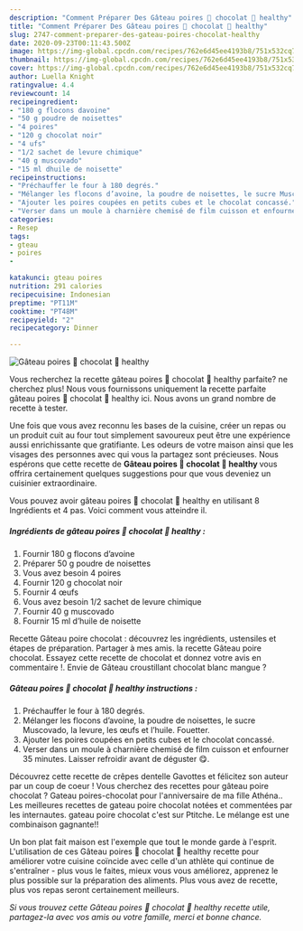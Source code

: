 ```yaml
---
description: "Comment Préparer Des Gâteau poires 🍐 chocolat 🍫 healthy"
title: "Comment Préparer Des Gâteau poires 🍐 chocolat 🍫 healthy"
slug: 2747-comment-preparer-des-gateau-poires-chocolat-healthy
date: 2020-09-23T00:11:43.500Z
image: https://img-global.cpcdn.com/recipes/762e6d45ee4193b8/751x532cq70/gateau-poires-🍐-chocolat-🍫-healthy-photo-principale-de-la-recette.jpg
thumbnail: https://img-global.cpcdn.com/recipes/762e6d45ee4193b8/751x532cq70/gateau-poires-🍐-chocolat-🍫-healthy-photo-principale-de-la-recette.jpg
cover: https://img-global.cpcdn.com/recipes/762e6d45ee4193b8/751x532cq70/gateau-poires-🍐-chocolat-🍫-healthy-photo-principale-de-la-recette.jpg
author: Luella Knight
ratingvalue: 4.4
reviewcount: 14
recipeingredient:
- "180 g flocons davoine"
- "50 g poudre de noisettes"
- "4 poires"
- "120 g chocolat noir"
- "4 ufs"
- "1/2 sachet de levure chimique"
- "40 g muscovado"
- "15 ml dhuile de noisette"
recipeinstructions:
- "Préchauffer le four à 180 degrés."
- "Mélanger les flocons d’avoine, la poudre de noisettes, le sucre Muscovado, la levure, les œufs et l’huile. Fouetter."
- "Ajouter les poires coupées en petits cubes et le chocolat concassé."
- "Verser dans un moule à charnière chemisé de film cuisson et enfourner 35 minutes. Laisser refroidir avant de déguster 😋."
categories:
- Resep
tags:
- gteau
- poires
- 

katakunci: gteau poires  
nutrition: 291 calories
recipecuisine: Indonesian
preptime: "PT11M"
cooktime: "PT48M"
recipeyield: "2"
recipecategory: Dinner

---
```



![Gâteau poires 🍐 chocolat 🍫 healthy](https://img-global.cpcdn.com/recipes/762e6d45ee4193b8/751x532cq70/gateau-poires-🍐-chocolat-🍫-healthy-photo-principale-de-la-recette.jpg)

Vous recherchez la recette gâteau poires 🍐 chocolat 🍫 healthy parfaite? ne cherchez plus! Nous vous fournissons uniquement la recette parfaite gâteau poires 🍐 chocolat 🍫 healthy ici. Nous avons un grand nombre de recette à tester.

Une fois que vous avez reconnu les bases de la cuisine, créer un repas ou un produit cuit au four tout simplement savoureux peut être une expérience aussi enrichissante que gratifiante. Les odeurs de votre maison ainsi que les visages des personnes avec qui vous la partagez sont précieuses. Nous espérons que cette recette de <strong> Gâteau poires 🍐 chocolat 🍫 healthy </strong> vous offrira certainement quelques suggestions pour que vous deveniez un cuisinier extraordinaire.

<!--inarticleads1-->

Vous pouvez avoir gâteau poires 🍐 chocolat 🍫 healthy en utilisant 8 Ingrédients et 4 pas. Voici comment vous atteindre il.

##### Ingrédients de gâteau poires 🍐 chocolat 🍫 healthy :

1. Fournir 180 g flocons d’avoine
1. Préparer 50 g poudre de noisettes
1. Vous avez besoin 4 poires
1. Fournir 120 g chocolat noir
1. Fournir 4 œufs
1. Vous avez besoin 1/2 sachet de levure chimique
1. Fournir 40 g muscovado
1. Fournir 15 ml d’huile de noisette


Recette Gâteau poire chocolat : découvrez les ingrédients, ustensiles et étapes de préparation. Partager à mes amis. la recette Gâteau poire chocolat. Essayez cette recette de chocolat et donnez votre avis en commentaire !. Envie de Gâteau croustillant chocolat blanc mangue ? 

<!--inarticleads2-->

##### Gâteau poires 🍐 chocolat 🍫 healthy instructions :

1. Préchauffer le four à 180 degrés.
1. Mélanger les flocons d’avoine, la poudre de noisettes, le sucre Muscovado, la levure, les œufs et l’huile. Fouetter.
1. Ajouter les poires coupées en petits cubes et le chocolat concassé.
1. Verser dans un moule à charnière chemisé de film cuisson et enfourner 35 minutes. Laisser refroidir avant de déguster 😋.


Découvrez cette recette de crêpes dentelle Gavottes et félicitez son auteur par un coup de coeur ! Vous cherchez des recettes pour gâteau poire chocolat ? Gateau poires-chocolat pour l&#39;anniversaire de ma fille Athéna.. Les meilleures recettes de gateau poire chocolat notées et commentées par les internautes. gateau poire chocolat c&#39;est sur Ptitche. Le mélange est une combinaison gagnante!! 

<!--inarticleads1-->

<p>
Un bon plat fait maison est l'exemple que tout le monde garde à l'esprit. L'utilisation de ces Gâteau poires 🍐 chocolat 🍫 healthy recette pour améliorer votre cuisine coïncide avec celle d'un athlète qui continue de s'entraîner - plus vous le faites, mieux vous vous améliorez, apprenez le plus possible sur la préparation des aliments. Plus vous avez de recette, plus vos repas seront certainement meilleurs.
</p>

<p>
<i>Si vous trouvez cette Gâteau poires 🍐 chocolat 🍫 healthy recette utile, partagez-la avec vos amis ou votre famille, merci et bonne chance.</i>
</p>
